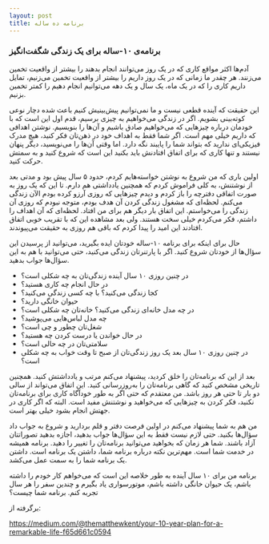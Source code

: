```yaml
---
layout: post
title: برنامه ده ساله
---
```


### برنامه‌ی ۱۰-ساله برای یک زندگی شگفت‌انگیز 

آدم‌ها اکثر مواقع کاری که در یک روز می‌توانند انجام بدهند را بیشتر از واقعیت تخمین می‌زنند. هر چقدر ما زمانی که در یک روز داریم را بیشتر از واقعیت تخمین می‌زنیم، تمایل داریم کاری را که در یک ماه، یک سال و یک دهه می‌توانیم انجام دهیم را کمتر تخمین بزنیم.

این حقیقت که آینده قطعی نیست و ما نمی‌توانیم پیش‌بینیش کنیم باعث شده دچار نوعی کوته‌بینی بشویم. اگر در زندگی می‌خواهیم به چیزی برسیم، قدم اول این است که با خودمان درباره چیزهایی که می‌خواهیم صادق باشیم و آن‌ها را بنویسیم. نوشتن اهدافی که داریم خیلی مهم است. اگر شما فقط به اهداف خود در ذهن‌تان فکر کنید، هیچ مدرک فیزیکی‌ای ندارید که بتواند شما را پایبند نگه دارد. اما وقتی آن‌ها را می‌نویسید، دیگر پنهان نیستند و تنها کاری که برای اتفاق افتادنش باید بکنید این است که شروع کنید و به سمتش حرکت کنید.

اولین باری که من شروع به نوشتن خواسته‌هایم کردم، حدود ۵ سال پیش بود و مدتی بعد از نوشتنش، به کلی فراموش کردم که همچنین یادداشتی هم دارم. تا این که یک روز به صورت اتفاقی دفترچه را باز کردم و دیدم چیزهایی که روزی آرزو کرده بودم الآن زندگی می‌کنم. لحظه‌ای که مشغول زندگی کردن آن هدف بودم، متوجه نبودم که روزی آن زندگی را می‌خواستم. این اتفاق بار دیگر هم برای من افتاد. لحظه‌ای که آن اهداف را داشتم، فکر می‌کردم خیلی سخت هستند. ولی بعد مشاهده این که با تقریب خوبی اتفاق افتادند این امید را پیدا کردم که باقی هم روزی به حقیقت می‌پیوندند.

حال برای اینکه برای برنامه ۱۰-ساله خودتان ایده بگیرید، می‌توانید از پرسیدن این سؤال‌ها از خودتان شروع کنید. اگر با پارتنرتان زندگی می‌کنید، حتی می‌توانید با هم به این سؤال‌ها جواب بدهید.

- در چنین روزی ۱۰ سال آینده زندگی‌تان به چه شکلی است؟
- در حال انجام چه کاری هستید؟
- کجا زندگی می‌کنید؟ با چه کسی زندگی می‌کنید؟
- حیوان خانگی دارید؟
- در چه مدل خانه‌ای زندگی می‌کنید؟ خانه‌تان چه شکلی است؟
- چه مدل لباس‌هایی می‌پوشید؟
- شغل‌تان چطور و چی است؟
- در حال خواندن یا درست کردن چه هستید؟
- سلامتی‌تان در چه حالی است؟
- در چنین روزی ۱۰ سال بعد یک روز زندگی‌تان از صبح تا وقت خواب به چه شکلی است؟

بعد از این که برنامه‌تان را خلق کردید، پیشنهاد می‌کنم مرتب و یادداشتش کنید. همچنین تاریخی مشخص کنید که گاهی برنامه‌تان را به‌روزرسانی کنید. این اتفاق می‌تواند از سالی دو بار تا حتی هر روز باشد. من معتقدم که حتی اگر به طور خودآگاه کاری برای برنامه‌تان نکنید، فکر کردن به چیزهایی که می‌خواهید و نوشتنش مفید است. البته که اگر کاری در جهتش انجام بشود خیلی بهتر است.

من هم به شما پیشنهاد می‌کنم در اولین فرصت دفتر و قلم بردارید و شروع به جواب داد سؤال‌ها بکنید. حتی لازم نیست فقط به این سؤال‌ها جواب بدهید، اجازه بدهید تصوراتتان آزاد باشند. شما هر زمان که بخواهید می‌توانید برنامه‌تان را تغییر را دهید. برنامه همیشه در خدمت شما است. مهم‌ترین نکته درباره برنامه شما، داشتن یک برنامه است. داشتن یک برنامه شما را به سمت عمل می‌کشد.

برنامه من برای ۱۰ سال آینده به طور خلاصه این است که می‌خواهم کار خودم را داشته باشم، یک حیوان خانگی داشته باشم، موتورسواری یاد بگیرم و چندین سفر را هر سال تجربه کنم. برنامه شما چیست؟

برگرفته از:

https://medium.com/@thematthewkent/your-10-year-plan-for-a-remarkable-life-f65d661c0594
